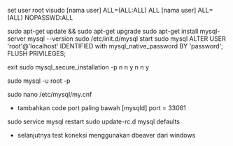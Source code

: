 set user root
visudo
[nama user] ALL=(ALL:ALL) ALL
[nama user] ALL=(ALL) NOPASSWD:ALL

sudo apt-get update && sudo apt-get upgrade
sudo apt-get install mysql-server
mysql --version
sudo /etc/init.d/mysql start
sudo mysql
ALTER USER 'root'@'localhost' IDENTIFIED with mysql_native_password BY 'password';
FLUSH PRIVILEGES;

exit
sudo mysql_secure_installation -p
n 
n 
y
n 
n
y

sudo mysql -u root -p

sudo nano /etc/mysql/my.cnf

- tambahkan code port paling bawah
[mysqld]
port = 33061

sudo service mysql restart
sudo update-rc.d mysql defaults
- selanjutnya test koneksi menggunakan dbeaver dari windows
